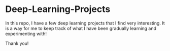 # Deep-Learning-Projects

In this repo, I have a few deep learning projects that I find very interesting. It is a way for me to keep track of what I have been gradually learning and experimenting with!

Thank you!
